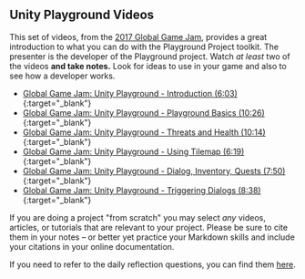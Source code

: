 ## Unity Playground Videos

This set of videos, from the [2017 Global Game Jam][ggj-2017], provides a great introduction to what you can do with the Playground Project toolkit. The presenter is the developer of the Playground project. Watch _at least_ two of the videos **and take notes.** Look for ideas to use in your game and also to see how a developer works.

* [Global Game Jam: Unity Playground - Introduction (6:03)](https://www.youtube.com/watch?v=2g7lp4DXqbM){:target="_blank"}
* [Global Game Jam: Unity Playground - Playground Basics (10:26)](https://www.youtube.com/watch?v=nHPjWO733ig){:target="_blank"}
* [Global Game Jam: Unity Playground - Threats and Health (10:14)](https://www.youtube.com/watch?v=QvYHhddFIdk){:target="_blank"}
* [Global Game Jam: Unity Playground - Using Tilemap (6:19)](https://www.youtube.com/watch?v=Gj3BZLyGPkk){:target="_blank"}
* [Global Game Jam: Unity Playground - Dialog, Inventory, Quests (7:50)](https://www.youtube.com/watch?v=wXE1pRX6txI){:target="_blank"}
* [Global Game Jam: Unity Playground - Triggering Dialogs (8:38)](https://www.youtube.com/watch?v=HZ1_q8LEWLM){:target="_blank"}

If you are doing a project "from scratch" you may select _any_ videos, articles, or tutorials that are relevant to your project. Please be sure to cite them in your notes – or better yet practice your Markdown skills and include your citations in your online documentation.

If you need to refer to the daily reflection questions, you can find them [here](https://gitpitch.com/CS-Templates/Notebook-Reflection).

[ggj-2017]: <https://globalgamejam.org/2017/games>
